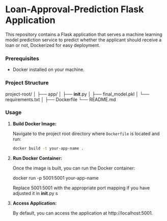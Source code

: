 # Loan-Approval-Prediction Flask Application

This repository contains a Flask application that serves a machine learning model prediction service to predict whether the applicant should receive a loan or not, Dockerized for easy deployment.

### Prerequisites

- Docker installed on your machine.

### Project Structure
project-root/
│
├── app/
│ ├── __init__.py
│ ├── final_model.pkl
│ └── requirements.txt
│
├── Dockerfile
└── README.md


### Usage

1. **Build Docker Image:**

   Navigate to the project root directory where `Dockerfile` is located and run:

   ```bash
   docker build -t your-app-name .

2. **Run Docker Container:**
    
    Once the image is built, you can run the Docker container:

    docker run -p 5001:5001 your-app-name

    Replace 5001:5001 with the appropriate port mapping if you have adjusted it in __init__.py
s
3. **Access Application:**

    By default, you can access the application at http://localhost:5001.
